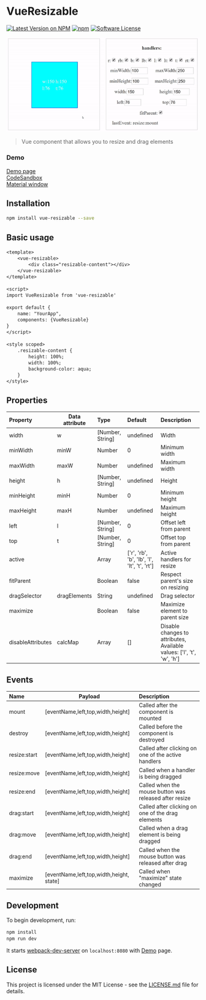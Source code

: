 # VueResizable

[![Latest Version on NPM](https://img.shields.io/npm/v/vue-resizable.svg?style=flat-square)](https://npmjs.com/package/vue-resizable)
[![npm](https://img.shields.io/npm/dt/vue-resizable.svg?style=flat-square)](https://www.npmjs.com/package/vue-resizable)
[![Software License](https://img.shields.io/badge/license-MIT-brightgreen.svg?style=flat-square)](LICENSE.md)

![](./docs/logo.gif) 

> Vue component that allows you to resize and drag elements

### Demo

<a href="https://nikitasnv.github.io/vue-resizable/" target="_blank">Demo page</a>\
<a href="https://codesandbox.io/s/13qp7xk787" target="_blank">CodeSandbox</a>\
<a href="https://codepen.io/nikitasnv/pen/YzPXKNw" target="_blank">Material window</a>

## Installation

```sh
npm install vue-resizable --save
```

## Basic usage

```vue
<template>
    <vue-resizable>
        <div class="resizable-content"></div>
    </vue-resizable>
</template>

<script>
import VueResizable from 'vue-resizable'

export default {
    name: "YourApp",
    components: {VueResizable}
}
</script>

<style scoped>
    .resizable-content {
        height: 100%;
        width: 100%;
        background-color: aqua;
    }
</style>
```

## Properties


| Property            |  Data attribute    | Type    | Default | Description                                                                                                                                                                                                                                                                           |
|:--------------------|------|:--------|:--------|:--------------------------------------------------------------------------------------------------------------------------------------------------------------------------------------------------------------------------------------------------------------------------------------|
| width               |   w   | [Number, String] | undefined   | Width           
| minWidth            |   minW   | Number  | 0    |  Minimum width     
| maxWidth            |   maxW    | Number | undefined   | Maximum width
| height               |  h   | [Number, String]  | undefined    | Height                                                                                                                                                                                                                    |
| minHeight        | minH | Number  | 0       | Minimum height                                                                                                                                                                                                                |
| maxHeight    | maxH | Number  | undefined       | Maximum height                                                                                                                                                                                                                              |
| left          |   l    | [Number, String] | 0    | Offset left from parent                                                                                                                                                                                                                                                     |
| top       | t | [Number, String] | 0   | Offset top from parent          
| active     |    | Array | ['r', 'rb', 'b', 'lb', 'l', 'lt', 't', 'rt']   | Active handlers for resize    
| fitParent    |     | Boolean | false  | Respect parent's size on resizing
| dragSelector | dragElements  |  String | undefined | Drag selector
| maximize | | Boolean | false| Maximize element to parent size
| disableAttributes | calcMap | Array | [] | Disable changes to attributes, Available values: ['l', 't', 'w', 'h']

## Events

| Name            |  Payload   |  Description                                                                                                                                                                                                                                                                           |
|:--------------------|-------------|:--------------------------------------------------------------------------------------------------------------------------------------------------------------------------------------------------------------------------------------------------------------------------------------|
| mount               |   [eventName,left,top,width,height]      | Called after the component is mounted 
| destroy               |   [eventName,left,top,width,height]      | Called before the component is destroyed 
| resize:start               |   [eventName,left,top,width,height]      | Called after clicking on one of the active handlers 
| resize:move               |   [eventName,left,top,width,height]      | Called when a handler is being dragged
| resize:end               |   [eventName,left,top,width,height]      | Called when the mouse button was released after resize
| drag:start | [eventName,left,top,width,height] | Called after clicking on one of the drag elements
| drag:move |  [eventName,left,top,width,height] | Called when a drag element is being dragged
| drag:end | [eventName,left,top,width,height] | Called when the mouse button was released after drag
| maximize | [eventName,left,top,width,height, state] | Called when "maximize" state changed

## Development



To begin development, run:

``` bash
npm install 
npm run dev
```
It starts [webpack-dev-server](https://github.com/webpack/webpack-dev-server) on `localhost:8080` with [Demo](./docs) page.

## License

This project is licensed under the MIT License - see the [LICENSE.md](LICENSE.md) file for details.


     
